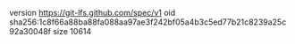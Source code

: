 version https://git-lfs.github.com/spec/v1
oid sha256:1c8f66a88ba88fa088aa97ae3f242bf05a4b3c5ed77b21c8239a25c92a30048f
size 10614
